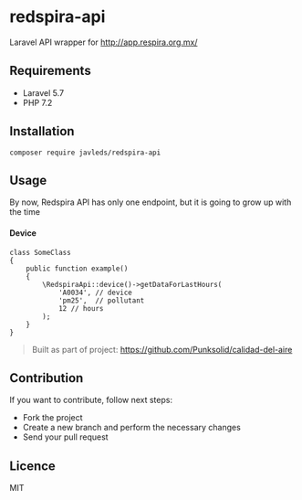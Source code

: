 # redspira-api

Laravel API wrapper for http://app.respira.org.mx/

## Requirements
- Laravel 5.7
- PHP 7.2

## Installation

```
composer require javleds/redspira-api
```

## Usage
By now, Redspira API has only one endpoint, but it is going to grow up with the time

#### Device
```
class SomeClass
{
    public function example()
    {        
        \RedspiraApi::device()->getDataForLastHours(
            'A0034', // device 
            'pm25',  // pollutant
            12 // hours
        );        
    }
}
```

> Built as part of project: https://github.com/Punksolid/calidad-del-aire

## Contribution

If you want to contribute, follow next steps:
- Fork the project
- Create a new branch and perform the necessary changes
- Send your pull request 

## Licence

MIT